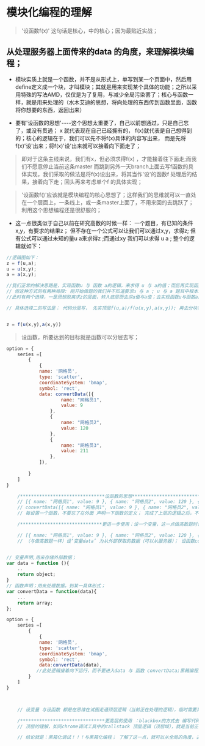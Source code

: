# 模块化编程的理解

> '设函数f(x)' 这句话是核心，中的核心；因为最贴近实战；

## 从处理服务器上面传来的data 的角度，来理解模块编程；

* 模块实质上就是一个函数，并不是从形式上，单写到某一个页面中，然后用define定义成一个块，才叫模块；其就是用来实现某个具体的功能；之所以采用特殊的写法AMD，仅仅是为了复用，与减少全局污染罢了；核心与函数一样，就是用来处理的（水木艾迪的思想，将向处理的东西传到函数里面，函数将你想要的东西，返回出来）

* 要有'设函数的思想'----这个思想太重要了，自己以前想通过，只是自己忘了，或没有贯通；  x 就代表现在自己已经拥有的， f(x)就代表是自己想得到的；核心的逻辑在于，我们可以先不将f(x)具体的内容写出来， 而是先将f(x)'设'出来；将f(x)'设'出来就可以接着向下面走了；

> 即对于这条主线来说，我们有x，但必须求得f(x) ，才能接着往下面走;而我们不愿意停止当前这条master 而跳到另外一天branch上面去写f函数的具体实现，我们采取的做法是将f(x)设出来，将其当作'设'的函数f 处理后的结果，接着向下走；回头再来考虑单个f 的具体实现； 

> '设函数f()'应该就是模块编程的核心思想了；这样我们的思维就可以一直处在一个层面上，一条线上，或一条master上面了，不用来回的去跳跃了；利用这个思想编程还是很舒服的；


* 这一点很类似于自己以前在研究高数的时候一样： 一个题目，有已知的条件x,y，有要求的结果z； 但不存在一个公式可以让我们可以通过x,y，求得z;  但有公式可以通过未知的量u a来求得z ;而通过xy 我们可以求得 u a ; 整个的逻辑就如下：

```js
//逻辑图如下：
z = f(u,a);
u = u(x,y);
a = a(x,y);

//我们正常的解决思路是，实现函数u 与 函数 a的逻辑，来求得 u 与 a的值；而后再实现函数f的逻辑， 来求得z 值；
// 但这种方式的有两种局限: 刚开始做题的我们并不知道要求u 与 a ; u 与 a 题目中根本就没有提到；我们只知道要去求z值,因为这是题目所要求的，我们是在求z的过程中，才知道中间需要去求u值与求a值； 也就是从刚一开始 我们的思维就处在求z的层位上； 
//此时有两个选择，一是思想脱离求z的层面，转入底层而去求u值与a值；去实现函数u与函数a的逻辑； 一种是思想不脱离顶层，直接将底层函数u与a设出来，u与a的值，就是u(x,y)与a(x,y) ，利用设的函数值u(x,y)与a(x,y)接着向下走；去完善函数f的逻辑；  走通之后，再来具体的实现函数u 与 函数a的逻辑； 

// 具体选择二的写法是： 代码分层写， 先实顶层f(u,a)/f(u(x,y),a(x,y)); 再去分块实现底层； 若底层a(x,y)实现的过程中需要求其它量，可以接着向下分层； 这样代码，就可以一层一层的写了；这种感觉还是很舒服的；


z = f(u(x,y),a(x,y))

```

> 设函数，所要达到的目标就是函数可以分层去写；

```js
option = {
    series =[
        {
            {
            name: '网格员',
            type: 'scatter',
            coordinateSystem: 'bmap',
            symbol: 'rect',
            data: convertData([{
                    name: "网格员1",
                    value: 9
                },
                {
                    name: "网格员2",
                    value: 120
                },
                {
                    name: "网格员3",
                    value: 211
                },
            ]), 
            
        }
    ] 
}

    /*******************************设函数的思想****************************/ 
    // [{ name: "网格员1", value: 9 }, { name: "网格员2", value: 120 }, { name: "网格员3", value: 211 }, ] 架设是从后台，来的数据；
    // convertData([{ name: "网格员1", value: 9 }, { name: "网格员2", value: 120 }, { name: "网格员3", value: 211 }, ]) 这个步骤就是数据转化成 对象 data属性可以接受的格式；我们在写代码中可以先不用关心convertData函数的具体实现，而是先将convertData函数设出来； 然后，自然而然convertData([{ name: "网格员1", value: 9 }, { name: "网格员2", value: 120 }, { name: "网格员3", value: 211 }, ]) 就是我们想要的、 data属性可以接受的结果； 然后我们就可以接着向下斜逻辑； 
    // 每设置一个函数，不要忘了在外面 声明一下函数的定义； 完成了上层的逻辑之后，不忘回过头来，将声明的函数实现；

    /******************************更进一步使用：设一个变量，这一点做高数题时也常用***********************/ 

    // [{ name: "网格员1", value: 9 }, { name: "网格员2", value: 120 }, { name: "网格员3", value: 211 }, ] 是要从外部获得的数据；数据层就是底层；按照上面的逻辑，底层的东西，都是可以先不用考虑的；即不管数据是什么样子的，什么形式的；也不管数据现在做没做好，能不能接收到，我们可以先将数据“设”出来；即：
    // （与做高数题一样）设‘变量data’ 为从外部获取的数据（可以从服务器）； 设函数convertData 将data处理成为 某一个具体的形式； convertData(data)就是结果；我们的代码就可以按照如下的方式去写：


// 变量声明,用来存储外部数据；
var data = function (){
    ..
    return object;
}
// 函数声明；用来处理数据，到某一具体形式；
var convertData = function(data){
    ...
    return array;
};

option = {
    series =[
        {
            {
            name: '网格员',
            type: 'scatter',
            coordinateSystem: 'bmap',
            symbol: 'rect',
            data:convertData(data), 
           //此处逻辑接着向下运行，而不要进入data 与 函数 convertData;黑箱编程的感觉； 
        }
    ] 
}



    // 设变量 与设函数 都是在思维在试图走通顶层逻辑（当前正在处理的逻辑），临时需要某个量（设变量），或需要处理某个量的时候（设函数），将量 与 处理过程 黑箱化掉；继续向前走的思想；终极的目标就是黑箱化编程了；

    /*******************************更高层的使用 ：blackbox的方式去 编写代码 （进一步将感悟 具体化）*************************/ 
    // 顶层的理解，如同chrome调试工具中的callstack 顶层逻辑（顶层域），就是当前正在处理的逻辑； 而设变量与函数的感觉，如同开启blackboxing 调试代码的感觉；不进入某一个函数（不进入底层逻辑），保持线程在顶层逻辑上运行； 我们编写代码的时候，与调试代码的时候一样，通过设置变量与设置函数的方式，同样是不进入底层的逻辑；而保持思维在高层逻辑上运行；

    // 结论就是：黑箱化调试！！！与黑箱化编程； 了解了这一点，就可以从全局的角度，去看别人的代码了；

```